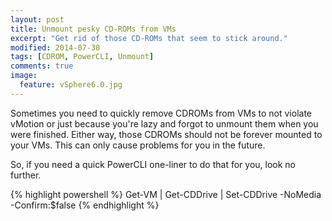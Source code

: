 ```yaml
---
layout: post
title: Unmount pesky CD-ROMs from VMs
excerpt: "Get rid of those CD-ROMs that seem to stick around."
modified: 2014-07-30
tags: [CDROM, PowerCLI, Unmount]
comments: true
image:
  feature: vSphere6.0.jpg
---
```


Sometimes you need to quickly remove CDROMs from VMs to not violate vMotion or just because you're lazy and forgot to unmount them when you were finished. Either way, those CDROMs should not be forever mounted to your VMs. This can only cause problems for you in the future.

So, if you need a quick PowerCLI one-liner to do that for you, look no further.

{% highlight powershell %}
Get-VM <vmNames> | Get-CDDrive | Set-CDDrive -NoMedia -Confirm:$false
{% endhighlight %}
